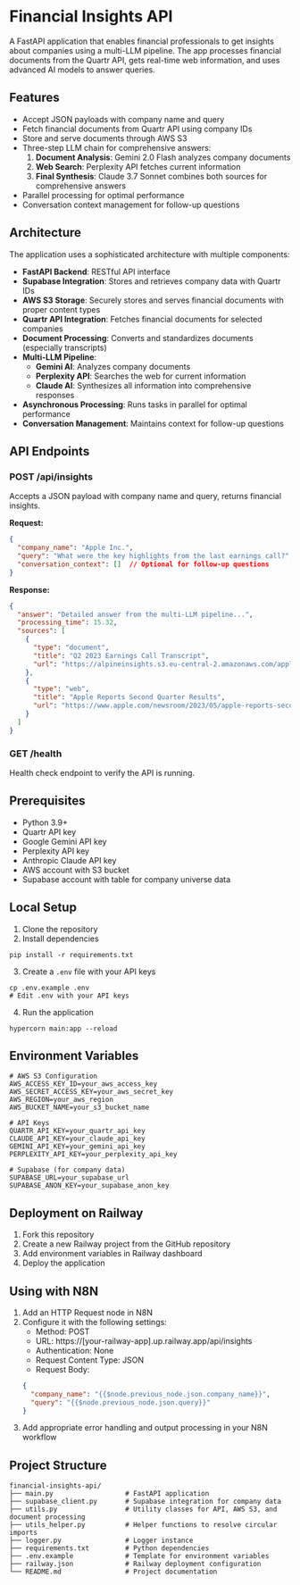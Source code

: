 # Financial Insights API

A FastAPI application that enables financial professionals to get insights about companies using a multi-LLM pipeline. The app processes financial documents from the Quartr API, gets real-time web information, and uses advanced AI models to answer queries.

## Features

- Accept JSON payloads with company name and query
- Fetch financial documents from Quartr API using company IDs
- Store and serve documents through AWS S3
- Three-step LLM chain for comprehensive answers:
  1. **Document Analysis**: Gemini 2.0 Flash analyzes company documents
  2. **Web Search**: Perplexity API fetches current information
  3. **Final Synthesis**: Claude 3.7 Sonnet combines both sources for comprehensive answers
- Parallel processing for optimal performance
- Conversation context management for follow-up questions

## Architecture

The application uses a sophisticated architecture with multiple components:

- **FastAPI Backend**: RESTful API interface
- **Supabase Integration**: Stores and retrieves company data with Quartr IDs
- **AWS S3 Storage**: Securely stores and serves financial documents with proper content types
- **Quartr API Integration**: Fetches financial documents for selected companies
- **Document Processing**: Converts and standardizes documents (especially transcripts)
- **Multi-LLM Pipeline**:
  - **Gemini AI**: Analyzes company documents 
  - **Perplexity API**: Searches the web for current information
  - **Claude AI**: Synthesizes all information into comprehensive responses
- **Asynchronous Processing**: Runs tasks in parallel for optimal performance
- **Conversation Management**: Maintains context for follow-up questions

## API Endpoints

### POST /api/insights

Accepts a JSON payload with company name and query, returns financial insights.

**Request:**

```json
{
  "company_name": "Apple Inc.",
  "query": "What were the key highlights from the last earnings call?",
  "conversation_context": []  // Optional for follow-up questions
}
```

**Response:**

```json
{
  "answer": "Detailed answer from the multi-LLM pipeline...",
  "processing_time": 15.32,
  "sources": [
    {
      "type": "document",
      "title": "Q2 2023 Earnings Call Transcript",
      "url": "https://alpineinsights.s3.eu-central-2.amazonaws.com/apple_inc/transcript/apple_inc_20230502_transcript.pdf"
    },
    {
      "type": "web",
      "title": "Apple Reports Second Quarter Results",
      "url": "https://www.apple.com/newsroom/2023/05/apple-reports-second-quarter-results/"
    }
  ]
}
```

### GET /health

Health check endpoint to verify the API is running.

## Prerequisites

- Python 3.9+
- Quartr API key
- Google Gemini API key
- Perplexity API key
- Anthropic Claude API key
- AWS account with S3 bucket
- Supabase account with table for company universe data

## Local Setup

1. Clone the repository
2. Install dependencies
```
pip install -r requirements.txt
```

3. Create a `.env` file with your API keys
```
cp .env.example .env
# Edit .env with your API keys
```

4. Run the application
```
hypercorn main:app --reload
```

## Environment Variables

```
# AWS S3 Configuration
AWS_ACCESS_KEY_ID=your_aws_access_key
AWS_SECRET_ACCESS_KEY=your_aws_secret_key
AWS_REGION=your_aws_region
AWS_BUCKET_NAME=your_s3_bucket_name

# API Keys
QUARTR_API_KEY=your_quartr_api_key
CLAUDE_API_KEY=your_claude_api_key
GEMINI_API_KEY=your_gemini_api_key
PERPLEXITY_API_KEY=your_perplexity_api_key

# Supabase (for company data)
SUPABASE_URL=your_supabase_url
SUPABASE_ANON_KEY=your_supabase_anon_key
```

## Deployment on Railway

1. Fork this repository
2. Create a new Railway project from the GitHub repository
3. Add environment variables in Railway dashboard
4. Deploy the application

## Using with N8N

1. Add an HTTP Request node in N8N
2. Configure it with the following settings:
   - Method: POST
   - URL: https://[your-railway-app].up.railway.app/api/insights
   - Authentication: None
   - Request Content Type: JSON
   - Request Body:
   ```json
   {
     "company_name": "{{$node.previous_node.json.company_name}}",
     "query": "{{$node.previous_node.json.query}}"
   }
   ```
3. Add appropriate error handling and output processing in your N8N workflow

## Project Structure
```
financial-insights-api/
├── main.py                  # FastAPI application
├── supabase_client.py       # Supabase integration for company data
├── utils.py                 # Utility classes for API, AWS S3, and document processing
├── utils_helper.py          # Helper functions to resolve circular imports
├── logger.py                # Logger instance
├── requirements.txt         # Python dependencies
├── .env.example             # Template for environment variables
├── railway.json             # Railway deployment configuration
└── README.md                # Project documentation
```
